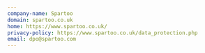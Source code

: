 ```yaml
---
company-name: Spartoo
domain: spartoo.co.uk
home: https://www.spartoo.co.uk/
privacy-policy: https://www.spartoo.co.uk/data_protection.php
email: dpo@spartoo.com
---
```




